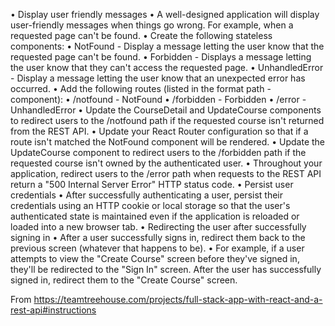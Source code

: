• Display user friendly messages
• A well-designed application will display user-friendly messages when things go wrong. For example, when a requested page can't be found.
• Create the following stateless components:
• NotFound - Display a message letting the user know that the requested page can't be found.
• Forbidden - Displays a message letting the user know that they can't access the requested page.
• UnhandledError - Display a message letting the user know that an unexpected error has occurred.
• Add the following routes (listed in the format path - component):
• /notfound - NotFound
• /forbidden - Forbidden
• /error - UnhandledError
• Update the CourseDetail and UpdateCourse components to redirect users to the /notfound path if the requested course isn't returned from the REST API.
• Update your React Router configuration so that if a route isn't matched the NotFound component will be rendered.
• Update the UpdateCourse component to redirect users to the /forbidden path if the requested course isn't owned by the authenticated user.
• Throughout your application, redirect users to the /error path when requests to the REST API return a "500 Internal Server Error" HTTP status code.
• Persist user credentials
• After successfully authenticating a user, persist their credentials using an HTTP cookie or local storage so that the user's authenticated state is maintained even if the application is reloaded or loaded into a new browser tab.
• Redirecting the user after successfully signing in
• After a user successfully signs in, redirect them back to the previous screen (whatever that happens to be).
• For example, if a user attempts to view the "Create Course" screen before they've signed in, they'll be redirected to the "Sign In" screen. After the user has successfully signed in, redirect them to the "Create Course" screen.

From <https://teamtreehouse.com/projects/full-stack-app-with-react-and-a-rest-api#instructions>
